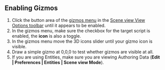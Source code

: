 ## Enabling Gizmos
1. Click the button area of the [gizmos menu](https://docs.unity3d.com/Manual/GizmosMenu.html) in the [Scene view View Options toolbar](https://docs.unity3d.com/Manual/ViewModes.html) until it appears to be enabled.
1. In the gizmos menu, make sure the checkbox for the target script is enabled, the **icon** is also a toggle.
1. In the gizmos menu move the 3D icons slider until your gizmo icon is visible.
1. Draw a simple gizmo at 0,0,0 to test whether gizmos are visible at all. 
1. If you are using Entities, make sure you are viewing Authoring Data (**Edit | Preferences | Entities | Scene view Mode**).